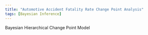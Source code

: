 ```yaml
---
title: "Automotive Accident Fatality Rate Change Point Analysis"
tags: [Bayesian Inference]
---
```


Bayesian Hierarchical Change Point Model